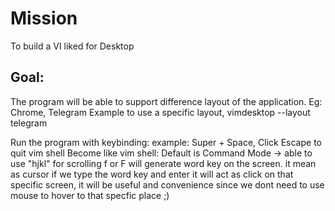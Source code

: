 # Mission

To build a VI liked for Desktop

## Goal:

The program will be able to support difference layout of the application. Eg: Chrome, Telegram
Example to use a specific layout, vimdesktop --layout telegram

Run the program with keybinding: example: Super + Space, Click Escape to quit vim shell
Become like vim shell:
Default is Command Mode -> able to use "hjkl" for scrolling
f or F will generate word key on the screen. it mean as cursor if we type the word key and enter
it will act as click on that specific screen, it will be useful and convenience since we dont need to use
mouse to hover to that specfic place ;)
